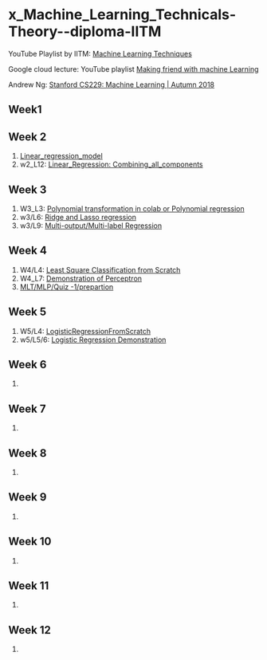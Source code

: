 # x_Machine_Learning_Technicals-Theory--diploma-IITM

YouTube Playlist by IITM: [Machine Learning Techniques](https://www.youtube.com/watch?v=ZXirVUPu_lY&list=PLZ2ps__7DhBbim4oKfdSdOpLyUwNd8UQL)

Google cloud lecture: YouTube playlist [Making friend with machine Learning ](https://www.youtube.com/playlist?list=PLRKtJ4IpxJpDxl0NTvNYQWKCYzHNuy2xG)

Andrew Ng: [Stanford CS229: Machine Learning | Autumn 2018](https://www.youtube.com/playlist?list=PLoROMvodv4rMiGQp3WXShtMGgzqpfVfbU)

## Week1


## Week 2
1. [Linear_regression_model](https://www.kaggle.com/code/shailx/linear-regression-model)
2. w2_L12: [Linear_Regression: Combining_all_components](https://www.kaggle.com/shailx/linear-regression-combining-all-components/edit)

## Week 3
1. W3_L3: [Polynomial transformation in colab or Polynomial regression](https://www.kaggle.com/shailx/polynomial-regression/edit)
2. w3/L6: [Ridge and Lasso regression](https://www.kaggle.com/shailx/ridge-and-lasso-regression/edit)
3. w3/L9: [Multi-output/Multi-label Regression](https://www.kaggle.com/shailx/multi-output-multi-label-regression/edit)


## Week 4
1. W4/L4: [Least Square Classification from Scratch](https://www.kaggle.com/shailx/least-square-classification-from-scratch/edit)
2. W4_L7: [Demonstration of Perceptron](https://www.kaggle.com/shailx/demonstration-of-perceptron/edit)
3. [MLT/MLP/Quiz -1/prepartion](https://www.kaggle.com/shailx/mlt-mlp-quiz-1/edit)


## Week 5
1. W5/L4: [LogisticRegressionFromScratch](https://www.kaggle.com/shailx/logisticregressionfromscratch/edit)
2. w5/L5/6: [Logistic Regression Demonstration](https://www.kaggle.com/shailx/logistic-regression-demonstration/edit)

## Week 6
1. [](url)


## Week 7
1. [](url)


## Week 8
1. [](url)

## Week 9
1. [](url)

## Week 10
1. [](url)

## Week 11
1. [](url)

## Week 12
1. [](url)
